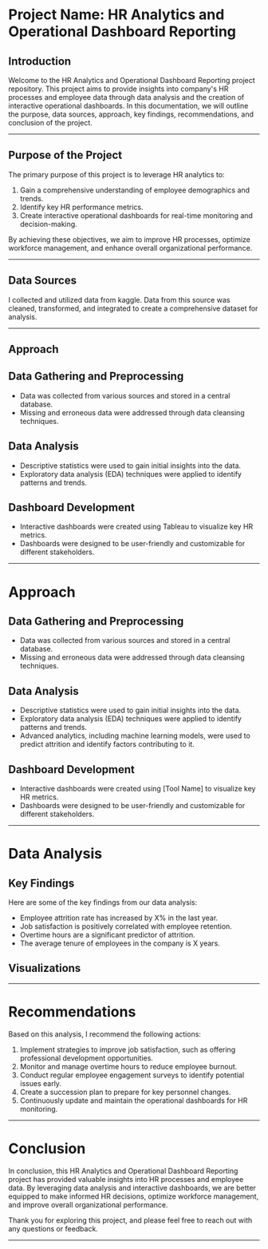 # Project Name: HR Analytics and Operational Dashboard Reporting

## Introduction

Welcome to the HR Analytics and Operational Dashboard Reporting project repository. This project aims to provide insights into company's HR processes and employee data through data analysis and the creation of interactive operational dashboards. In this documentation, we will outline the purpose, data sources, approach, key findings, recommendations, and conclusion of the project.

---

## Purpose of the Project

The primary purpose of this project is to leverage HR analytics to:

1. Gain a comprehensive understanding of employee demographics and trends.
2. Identify key HR performance metrics.
3. Create interactive operational dashboards for real-time monitoring and decision-making.

By achieving these objectives, we aim to improve HR processes, optimize workforce management, and enhance overall organizational performance.

---

## Data Sources

I collected and utilized data from kaggle. Data from this source was cleaned, transformed, and integrated to create a comprehensive dataset for analysis.

---

## Approach

## Data Gathering and Preprocessing

- Data was collected from various sources and stored in a central database.
- Missing and erroneous data were addressed through data cleansing techniques.

## Data Analysis

- Descriptive statistics were used to gain initial insights into the data.
- Exploratory data analysis (EDA) techniques were applied to identify patterns and trends.

## Dashboard Development

- Interactive dashboards were created using Tableau to visualize key HR metrics.
- Dashboards were designed to be user-friendly and customizable for different stakeholders.

---

# Approach

## Data Gathering and Preprocessing

- Data was collected from various sources and stored in a central database.
- Missing and erroneous data were addressed through data cleansing techniques.

## Data Analysis

- Descriptive statistics were used to gain initial insights into the data.
- Exploratory data analysis (EDA) techniques were applied to identify patterns and trends.
- Advanced analytics, including machine learning models, were used to predict attrition and identify factors contributing to it.

## Dashboard Development

- Interactive dashboards were created using [Tool Name] to visualize key HR metrics.
- Dashboards were designed to be user-friendly and customizable for different stakeholders.

---

# Data Analysis

## Key Findings

Here are some of the key findings from our data analysis:

- Employee attrition rate has increased by X% in the last year.
- Job satisfaction is positively correlated with employee retention.
- Overtime hours are a significant predictor of attrition.
- The average tenure of employees in the company is X years.

## Visualizations

---

# Recommendations

Based on this analysis, I recommend the following actions:

1. Implement strategies to improve job satisfaction, such as offering professional development opportunities.
2. Monitor and manage overtime hours to reduce employee burnout.
3. Conduct regular employee engagement surveys to identify potential issues early.
4. Create a succession plan to prepare for key personnel changes.
5. Continuously update and maintain the operational dashboards for HR monitoring.

---

# Conclusion

In conclusion, this HR Analytics and Operational Dashboard Reporting project has provided valuable insights into HR processes and employee data. By leveraging data analysis and interactive dashboards, we are better equipped to make informed HR decisions, optimize workforce management, and improve overall organizational performance.

Thank you for exploring this project, and please feel free to reach out with any questions or feedback.

---






